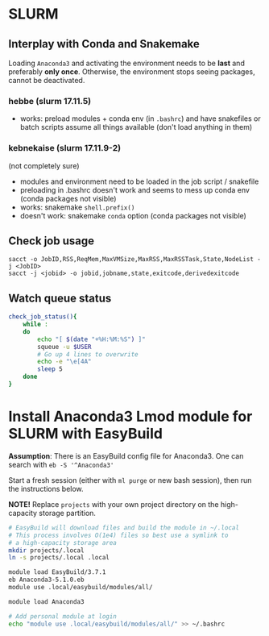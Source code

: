 # SLURM

## Interplay with Conda and Snakemake

Loading `Anaconda3` and activating the environment needs to be **last** and preferably **only once**. Otherwise, the environment stops seeing packages, cannot be deactivated.

### hebbe  (slurm 17.11.5)

* works: preload modules + conda env (in `.bashrc`) and have snakefiles or batch scripts assume all things available (don't load anything in them)

### kebnekaise (slurm 17.11.9-2)

(not completely sure)

* modules and environment need to be loaded in the job script / snakefile
* preloading in .bashrc doesn't work and seems to mess up conda env  (conda packages not visible) 
* works: snakemake `shell.prefix()`
* doesn't work:  snakemake `conda` option  (conda packages not visible)


## Check job usage

```
sacct -o JobID,RSS,ReqMem,MaxVMSize,MaxRSS,MaxRSSTask,State,NodeList -j <JobID>
sacct -j <jobid> -o jobid,jobname,state,exitcode,derivedexitcode
```


## Watch queue status

```bash
check_job_status(){
    while :
    do
        echo "[ $(date "+%H:%M:%S") ]"
        squeue -u $USER
        # Go up 4 lines to overwrite
        echo -e "\e[4A"
        sleep 5
    done
}
```


# Install Anaconda3 Lmod module for SLURM with EasyBuild

**Assumption**: There is an EasyBuild config file for Anaconda3.
One can search with `eb -S '^Anaconda3'`

Start a fresh session (either with `ml purge` or new bash session),
then run the instructions below.

**NOTE!** Replace `projects` with your own project directory on the
high-capacity storage partition.

```bash
# EasyBuild will download files and build the module in ~/.local
# This process involves O(1e4) files so best use a symlink to
# a high-capacity storage area
mkdir projects/.local
ln -s projects/.local .local

module load EasyBuild/3.7.1
eb Anaconda3-5.1.0.eb
module use .local/easybuild/modules/all/

module load Anaconda3

# Add personal module at login
echo "module use .local/easybuild/modules/all/" >> ~/.bashrc
```

